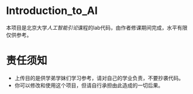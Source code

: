 # Introduction_to_AI
本项目是北京大学*人工智能引论*课程的lab代码，由作者修课期间完成，水平有限仅供参考。

# 责任须知
- 上传目的是供学弟学妹们学习参考，请对自己的学业负责，不要抄袭代码。
- 你可以修改和使用这个项目，但请自行承担由此造成的一切后果。
